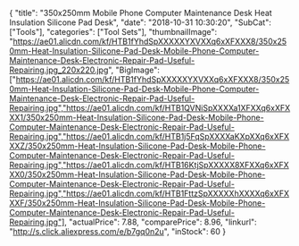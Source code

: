 {
	"title": "350x250mm Mobile Phone Computer Maintenance Desk Heat Insulation Silicone Pad Desk",
	"date": "2018-10-31 10:30:20",
	"SubCat": ["Tools"],
	"categories": ["Tool Sets"],
	"thumbnailImage": "https://ae01.alicdn.com/kf/HTB1fYhdSpXXXXXYXVXXq6xXFXXX8/350x250mm-Heat-Insulation-Silicone-Pad-Desk-Mobile-Phone-Computer-Maintenance-Desk-Electronic-Repair-Pad-Useful-Repairing.jpg_220x220.jpg",
	"BigImage": ["https://ae01.alicdn.com/kf/HTB1fYhdSpXXXXXYXVXXq6xXFXXX8/350x250mm-Heat-Insulation-Silicone-Pad-Desk-Mobile-Phone-Computer-Maintenance-Desk-Electronic-Repair-Pad-Useful-Repairing.jpg","https://ae01.alicdn.com/kf/HTB1QVNiSpXXXXa1XFXXq6xXFXXX1/350x250mm-Heat-Insulation-Silicone-Pad-Desk-Mobile-Phone-Computer-Maintenance-Desk-Electronic-Repair-Pad-Useful-Repairing.jpg","https://ae01.alicdn.com/kf/HTB1j5FqSpXXXXaKXpXXq6xXFXXXZ/350x250mm-Heat-Insulation-Silicone-Pad-Desk-Mobile-Phone-Computer-Maintenance-Desk-Electronic-Repair-Pad-Useful-Repairing.jpg","https://ae01.alicdn.com/kf/HTB16KtjSpXXXXX8XFXXq6xXFXXX0/350x250mm-Heat-Insulation-Silicone-Pad-Desk-Mobile-Phone-Computer-Maintenance-Desk-Electronic-Repair-Pad-Useful-Repairing.jpg","https://ae01.alicdn.com/kf/HTB1FttzSpXXXXXhXXXXq6xXFXXXF/350x250mm-Heat-Insulation-Silicone-Pad-Desk-Mobile-Phone-Computer-Maintenance-Desk-Electronic-Repair-Pad-Useful-Repairing.jpg"],
	"actualPrice": 7.88,
	"comparePrice": 8.96,
	"linkurl": "http://s.click.aliexpress.com/e/b7gq0n2u",
	"inStock": 60
}
